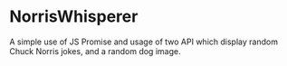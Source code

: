 # NorrisWhisperer

A simple use of JS Promise and usage of two API which display random Chuck Norris jokes, and a random dog image.
